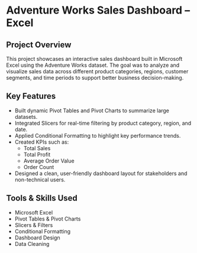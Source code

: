 #  Adventure Works Sales Dashboard – Excel
 
##  Project Overview
This project showcases an interactive sales dashboard built in Microsoft Excel using the Adventure Works dataset. The goal was to analyze and visualize sales data across different product categories, regions, customer segments, and time periods to support better business decision-making.
 
##  Key Features
- Built dynamic Pivot Tables and Pivot Charts to summarize large datasets.
- Integrated Slicers for real-time filtering by product category, region, and date.
- Applied Conditional Formatting to highlight key performance trends.
- Created KPIs such as:
  - Total Sales
  - Total Profit
  - Average Order Value
  - Order Count
- Designed a clean, user-friendly dashboard layout for stakeholders and non-technical users.
 
##  Tools & Skills Used
- Microsoft Excel
- Pivot Tables & Pivot Charts
- Slicers & Filters
- Conditional Formatting
- Dashboard Design
- Data Cleaning
